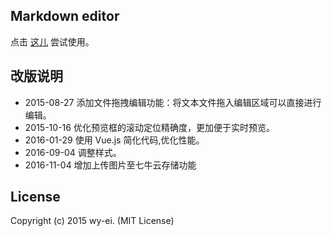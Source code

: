 ## Markdown editor

点击 [这儿](http://wy-ei.github.io/markdown-editor) 尝试使用。

## 改版说明

+ 2015-08-27 添加文件拖拽编辑功能：将文本文件拖入编辑区域可以直接进行编辑。
+ 2015-10-16 优化预览框的滚动定位精确度，更加便于实时预览。
+ 2016-01-29 使用 Vue.js 简化代码,优化性能。
+ 2016-09-04 调整样式。
+ 2016-11-04 增加上传图片至七牛云存储功能

## License

Copyright (c) 2015 wy-ei. (MIT License)
